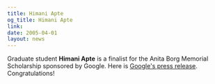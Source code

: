 ```yaml
---
title: Himani Apte
og_title: Himani Apte
link: 
date: 2005-04-01
layout: news
---
```


 Graduate student <b>Himani Apte</b> is a finalist for       the Anita Borg Memorial Scholarship sponsored by Google.       Here is <a href="http://www.google.com/press/pressrel/anitaborg.html">       Google's press release</a>.  Congratulations!
